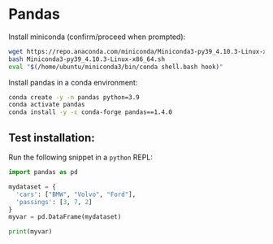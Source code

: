 # Pandas

Install miniconda (confirm/proceed when prompted):

```bash
wget https://repo.anaconda.com/miniconda/Miniconda3-py39_4.10.3-Linux-x86_64.sh
bash Miniconda3-py39_4.10.3-Linux-x86_64.sh
eval "$(/home/ubuntu/miniconda3/bin/conda shell.bash hook)"
```

Install pandas in a conda environment:

```bash
conda create -y -n pandas python=3.9
conda activate pandas
conda install -y -c conda-forge pandas==1.4.0
```

## Test installation:

Run the following snippet in a `python` REPL:

```python
import pandas as pd

mydataset = {
  'cars': ["BMW", "Volvo", "Ford"],
  'passings': [3, 7, 2]
}
myvar = pd.DataFrame(mydataset)

print(myvar)
```